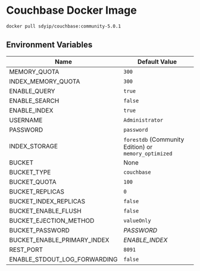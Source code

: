 Couchbase Docker Image
===

```sh
docker pull sdyip/couchbase:community-5.0.1
```

## Environment Variables
| Name                         | Default Value                                        |
| ---                          | ---                                                  |
| MEMORY_QUOTA                 | `300`                                                |
| INDEX_MEMORY_QUOTA           | `300`                                                |
| ENABLE_QUERY                 | `true`                                               |
| ENABLE_SEARCH                | `false`                                              |
| ENABLE_INDEX                 | `true`                                               |
| USERNAME                     | `Administrator`                                      |
| PASSWORD                     | `password`                                           |
| INDEX_STORAGE                | `forestdb` (Community Edition) or `memory_optimized` |
| BUCKET                       | None                                                 |
| BUCKET_TYPE                  | `couchbase`                                          |
| BUCKET_QUOTA                 | `100`                                                |
| BUCKET_REPLICAS              | `0`                                                  |
| BUCKET_INDEX_REPLICAS        | `false`                                              |
| BUCKET_ENABLE_FLUSH          | `false`                                              |
| BUCKET_EJECTION_METHOD       | `valueOnly`                                          |
| BUCKET_PASSWORD              | *PASSWORD*                                           |
| BUCKET_ENABLE_PRIMARY_INDEX  | *ENABLE_INDEX*                                       |
| REST_PORT                    | `8091`                                               |
| ENABLE_STDOUT_LOG_FORWARDING | `false`                                              |
